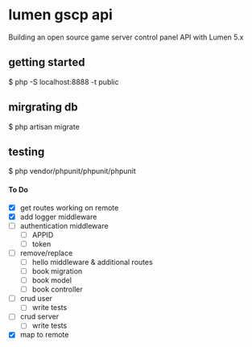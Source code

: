 # lumen gscp api
Building an open source game server control panel API with Lumen 5.x

## getting started
$ php -S localhost:8888 -t public

## mirgrating db
$ php artisan migrate

## testing
$ php vendor/phpunit/phpunit/phpunit

#### To Do
- [x] get routes working on remote
- [x] add logger middleware
- [ ] authentication middleware
	- [ ] APPID
	- [ ] token
- [ ] remove/replace
	- [ ] hello middleware & additional routes
	- [ ] book migration
	- [ ] book model
	- [ ] book controller
- [ ] crud user
	- [ ] write tests
- [ ] crud server
	- [ ] write tests
- [x] map to remote